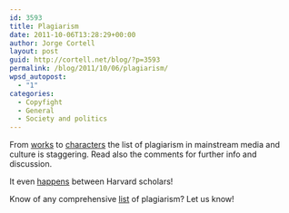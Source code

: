 ```yaml
---
id: 3593
title: Plagiarism
date: 2011-10-06T13:28:29+00:00
author: Jorge Cortell
layout: post
guid: http://cortell.net/blog/?p=3593
permalink: /blog/2011/10/06/plagiarism/
wpsd_autopost:
  - "1"
categories:
  - Copyfight
  - General
  - Society and politics
---
```

From <a title="http://www.cracked.com/article_19443_7-classic-movies-you-didnt-know-were-rip-offs.html?wa_user1=1&wa_user2=Movies+%26+TV&wa_user3=article&wa_user4=feature_module" href="http://www.cracked.com/article_19443_7-classic-movies-you-didnt-know-were-rip-offs.html?wa_user1=1&wa_user2=Movies+%26+TV&wa_user3=article&wa_user4=feature_module" target="_blank">works</a> to <a title="http://www.cracked.com/article_17299_6-famous-characters-you-didnt-know-were-shameless-rip-offs.html?wa_user1=1&wa_user2=Movies+%26+TV&wa_user3=article&wa_user4=recommended" href="http://www.cracked.com/article_17299_6-famous-characters-you-didnt-know-were-shameless-rip-offs.html?wa_user1=1&wa_user2=Movies+%26+TV&wa_user3=article&wa_user4=recommended" target="_blank">characters</a> the list of plagiarism in mainstream media and culture is staggering. Read also the comments for further info and discussion.

It even <a title="http://authorskeptics.blogspot.com/" href="http://authorskeptics.blogspot.com/" target="_blank">happens</a> between Harvard scholars!

Know of any comprehensive <a title="http://en.wikipedia.org/wiki/List_of_plagiarism_controversies" href="http://en.wikipedia.org/wiki/List_of_plagiarism_controversies" target="_blank">list</a> of plagiarism? Let us know!